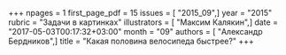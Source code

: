 +++
npages = 1
first_page_pdf = 15
issues = [ "2015_09",]
year = "2015"
rubric = "Задачи в картинках"
illustrators = [ "Максим Калякин",]
date = "2017-05-03T00:17:32+03:00"
month = "09"
authors = [ "Александр Бердников",]
title = "Какая половина велосипеда быстрее?"
+++

